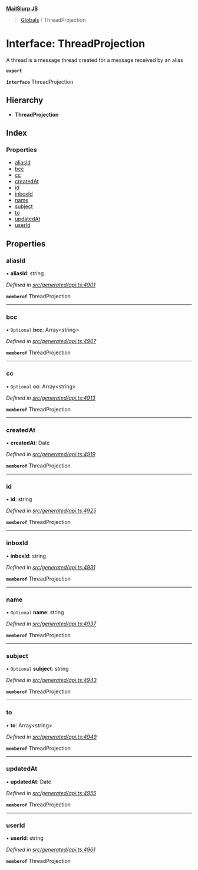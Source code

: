 **[MailSlurp JS](../README.md)**

> [Globals](../README.md) / ThreadProjection

# Interface: ThreadProjection

A thread is a message thread created for a message received by an alias

**`export`** 

**`interface`** ThreadProjection

## Hierarchy

* **ThreadProjection**

## Index

### Properties

* [aliasId](threadprojection.md#aliasid)
* [bcc](threadprojection.md#bcc)
* [cc](threadprojection.md#cc)
* [createdAt](threadprojection.md#createdat)
* [id](threadprojection.md#id)
* [inboxId](threadprojection.md#inboxid)
* [name](threadprojection.md#name)
* [subject](threadprojection.md#subject)
* [to](threadprojection.md#to)
* [updatedAt](threadprojection.md#updatedat)
* [userId](threadprojection.md#userid)

## Properties

### aliasId

•  **aliasId**: string

*Defined in [src/generated/api.ts:4901](https://github.com/mailslurp/mailslurp-client/blob/b27590b/src/generated/api.ts#L4901)*

**`memberof`** ThreadProjection

___

### bcc

• `Optional` **bcc**: Array\<string>

*Defined in [src/generated/api.ts:4907](https://github.com/mailslurp/mailslurp-client/blob/b27590b/src/generated/api.ts#L4907)*

**`memberof`** ThreadProjection

___

### cc

• `Optional` **cc**: Array\<string>

*Defined in [src/generated/api.ts:4913](https://github.com/mailslurp/mailslurp-client/blob/b27590b/src/generated/api.ts#L4913)*

**`memberof`** ThreadProjection

___

### createdAt

•  **createdAt**: Date

*Defined in [src/generated/api.ts:4919](https://github.com/mailslurp/mailslurp-client/blob/b27590b/src/generated/api.ts#L4919)*

**`memberof`** ThreadProjection

___

### id

•  **id**: string

*Defined in [src/generated/api.ts:4925](https://github.com/mailslurp/mailslurp-client/blob/b27590b/src/generated/api.ts#L4925)*

**`memberof`** ThreadProjection

___

### inboxId

•  **inboxId**: string

*Defined in [src/generated/api.ts:4931](https://github.com/mailslurp/mailslurp-client/blob/b27590b/src/generated/api.ts#L4931)*

**`memberof`** ThreadProjection

___

### name

• `Optional` **name**: string

*Defined in [src/generated/api.ts:4937](https://github.com/mailslurp/mailslurp-client/blob/b27590b/src/generated/api.ts#L4937)*

**`memberof`** ThreadProjection

___

### subject

• `Optional` **subject**: string

*Defined in [src/generated/api.ts:4943](https://github.com/mailslurp/mailslurp-client/blob/b27590b/src/generated/api.ts#L4943)*

**`memberof`** ThreadProjection

___

### to

•  **to**: Array\<string>

*Defined in [src/generated/api.ts:4949](https://github.com/mailslurp/mailslurp-client/blob/b27590b/src/generated/api.ts#L4949)*

**`memberof`** ThreadProjection

___

### updatedAt

•  **updatedAt**: Date

*Defined in [src/generated/api.ts:4955](https://github.com/mailslurp/mailslurp-client/blob/b27590b/src/generated/api.ts#L4955)*

**`memberof`** ThreadProjection

___

### userId

•  **userId**: string

*Defined in [src/generated/api.ts:4961](https://github.com/mailslurp/mailslurp-client/blob/b27590b/src/generated/api.ts#L4961)*

**`memberof`** ThreadProjection
